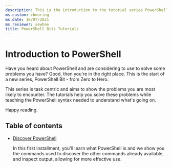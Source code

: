 ```yaml
---
description: This is the introduction to the tutorial series PowerShell Bit. Learn PowerShell, a little bit a time.
ms.custom: chnoring
ms.date: 10/07/2021
ms.reviewer: sewhee
title: PowerShell Bits Tutorials
---
```


# Introduction to PowerShell

Have you heard about PowerShell and are considering to use to solve some problems you have? Good,
then you're in the right place. This is the start of a new series, PowerShell Bit - from Zero to
Hero.

This series is task centric and aims to show the problems you are most likely to encounter. The
tutorials help you solve these problems while teaching the PowerShell syntax needed to understand
what's going on.

Happy reading.

## Table of contents

- [Discover PowerShell](./01-discover-powershell.md)

  In this first installment, you'll learn what PowerShell is and we show you the commands used to
  discover the other commands already available, and inspect output, allowing for more effective
  use.
